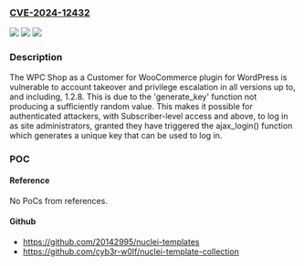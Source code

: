 ### [CVE-2024-12432](https://cve.mitre.org/cgi-bin/cvename.cgi?name=CVE-2024-12432)
![](https://img.shields.io/static/v1?label=Product&message=WPC%20Shop%20as%20a%20Customer%20for%20WooCommerce&color=blue)
![](https://img.shields.io/static/v1?label=Version&message=*%3C%3D%201.2.8%20&color=brighgreen)
![](https://img.shields.io/static/v1?label=Vulnerability&message=CWE-330%20Use%20of%20Insufficiently%20Random%20Values&color=brighgreen)

### Description

The WPC Shop as a Customer for WooCommerce plugin for WordPress is vulnerable to account takeover and privilege escalation in all versions up to, and including, 1.2.8. This is due to the 'generate_key' function not producing a sufficiently random value. This makes it possible for authenticated attackers, with Subscriber-level access and above, to log in as site administrators, granted they have triggered the ajax_login() function which generates a unique key that can be used to log in.

### POC

#### Reference
No PoCs from references.

#### Github
- https://github.com/20142995/nuclei-templates
- https://github.com/cyb3r-w0lf/nuclei-template-collection

